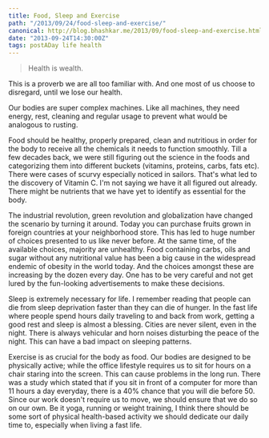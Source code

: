 ```yaml
---
title: Food, Sleep and Exercise
path: "/2013/09/24/food-sleep-and-exercise/"
canonical: http://blog.bhashkar.me/2013/09/food-sleep-and-exercise.html
date: "2013-09-24T14:30:00Z"
tags: postADay life health
---
```

>Health is wealth.

This is a proverb we are all too familiar with. And one most of us choose to disregard, until we lose our health.<span class="more"></span>

Our bodies are super complex machines. Like all machines, they need energy, rest, cleaning and regular usage to prevent what would be analogous to rusting.

Food should be healthy, properly prepared, clean and nutritious in order for the body to receive all the chemicals it needs to function smoothly. Till a few decades back, we were still figuring out the science in the foods and categorizing them into different buckets (vitamins, proteins, carbs, fats etc). There were cases of scurvy especially noticed in sailors. That's what led to the discovery of Vitamin C. I'm not saying we have it all figured out already. There might be nutrients that we have yet to identify as essential for the body.

The industrial revolution, green revolution and globalization have changed the scenario by turning it around. Today you can purchase fruits grown in foreign countries at your neighborhood store. This has led to huge number of choices presented to us like never before. At the same time, of the available choices, majority are unhealthy. Food containing carbs, oils and sugar without any nutritional value has been a big cause in the widespread endemic of obesity in the world today. And the choices amongst these are increasing by the dozen every day. One has to be very careful and not get lured by the fun-looking advertisements to make these decisions.

Sleep is extremely necessary for life. I remember reading that people can die from sleep deprivation faster than they can die of hunger. In the fast life where people spend hours daily traveling to and back from work, getting a good rest and sleep is almost a blessing. Cities are never silent, even in the night. There is always vehicular and horn noises disturbing the peace of the night. This can have a bad impact on sleeping patterns.

Exercise is as crucial for the body as food. Our bodies are designed to be physically active; while the office lifestyle requires us to sit for hours on a chair staring into the screen. This can cause problems in the long run. There was a study which stated that if you sit in front of a computer for more than 11 hours a day everyday, there is a 40% chance that you will die before 50. Since our work doesn't require us to move, we should ensure that we do so on our own. Be it yoga, running or weight training, I think there should be some sort of physical health-based activity we should dedicate our daily time to, especially when living a fast life.